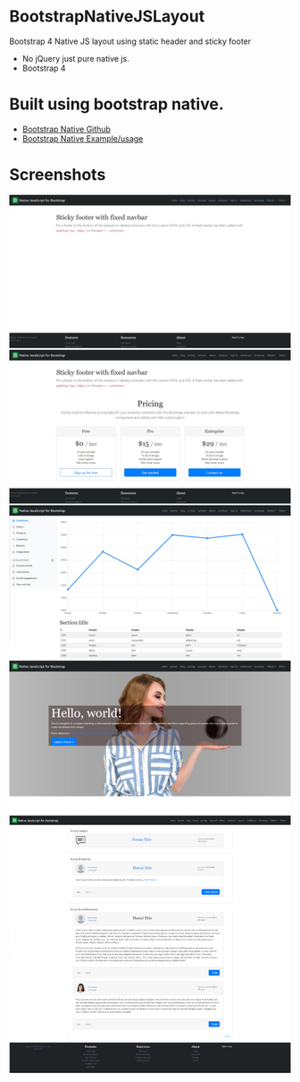 # BootstrapNativeJSLayout
Bootstrap 4 Native JS layout using static header and sticky footer
* No jQuery just pure native js.
* Bootstrap 4

# Built using bootstrap native. 
* [Bootstrap Native Github](https://github.com/thednp/bootstrap.native)
* [Bootstrap Native Example/usage](http://thednp.github.io/bootstrap.native/)

# Screenshots
![Sticky Footer Static Nav](https://raw.githubusercontent.com/MrRedBeard/BootstrapNativeJSLayout/master/screenshots/1.JPG)
![Pricing Layout Example](https://raw.githubusercontent.com/MrRedBeard/BootstrapNativeJSLayout/master/screenshots/2.JPG)
![Dashboard Example](https://raw.githubusercontent.com/MrRedBeard/BootstrapNativeJSLayout/master/screenshots/3.JPG)
![Banner Example](https://raw.githubusercontent.com/MrRedBeard/BootstrapNativeJSLayout/master/screenshots/4.jpg)
![Forum Example](https://raw.githubusercontent.com/MrRedBeard/BootstrapNativeJSLayout/master/screenshots/5.jpg)
